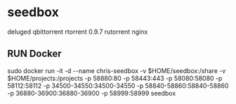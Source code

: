 # seedbox

deluged
qbittorrent
rtorrent 0.9.7
rutorrent
nginx

## RUN Docker
sudo docker run -it -d --name chris-seedbox -v $HOME/seedbox:/share -v $HOME/projects:/projects
-p 58880:80 -p 58443:443 -p 58080:58080 -p 58112:58112 -p 34500-34550:34500-34550 -p 58840-58860:58840-58860 -p 36880-36900:36880-36900 -p 58999:58999
seedbox

